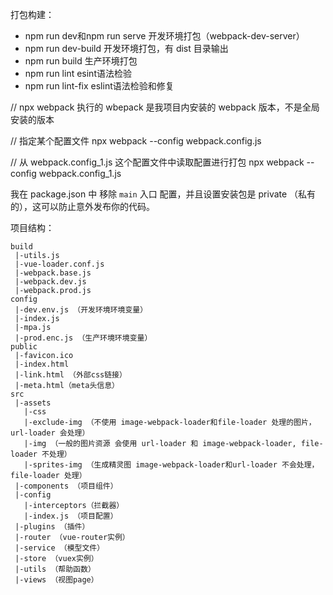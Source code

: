
打包构建：
- npm run dev和npm run serve 开发环境打包（webpack-dev-server）
- npm run dev-build 开发环境打包，有 dist 目录输出
- npm run build 生产环境打包
- npm run lint esint语法检验
- npm run lint-fix eslint语法检验和修复

// npx webpack 执行的 wbepack 是我项目内安装的 webpack 版本，不是全局安装的版本

// 指定某个配置文件
npx webpack --config webpack.config.js

// 从 webpack.config_1.js 这个配置文件中读取配置进行打包
npx webpack --config webpack.config_1.js

我在 package.json 中 移除 `main` 入口 配置，并且设置安装包是 private （私有的），这可以防止意外发布你的代码。

项目结构：

```
build
 |-utils.js
 |-vue-loader.conf.js
 |-webpack.base.js
 |-webpack.dev.js
 |-webpack.prod.js
config
 |-dev.env.js （开发环境环境变量）
 |-index.js
 |-mpa.js
 |-prod.enc.js （生产环境环境变量）
public
 |-favicon.ico
 |-index.html
 |-link.html （外部css链接）
 |-meta.html（meta头信息）
src
 |-assets
   |-css
   |-exclude-img （不使用 image-webpack-loader和file-loader 处理的图片，url-loader 会处理）
   |-img （一般的图片资源 会使用 url-loader 和 image-webpack-loader, file-loader 不处理）
   |-sprites-img （生成精灵图 image-webpack-loader和url-loader 不会处理，file-loader 处理）
 |-components （项目组件）
 |-config
   |-interceptors（拦截器）
   |-index.js （项目配置）
 |-plugins （插件）
 |-router （vue-router实例）
 |-service （模型文件）
 |-store （vuex实例）
 |-utils （帮助函数）
 |-views （视图page）
```
